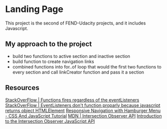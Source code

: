 # Landing Page

This project is the second of FEND-Udacity projects, and it includes Javascript.

## My approach to the project

- build two functions to active section and inactive section
- build function to create navigation links
- combined functions into for..of loop that would the first two functions to every section and call linkCreator function and pass it a section

## Resources

[StackOverFlow | Functions fires regardless of the eventListeners](https://stackoverflow.com/questions/64221169/functions-fires-regardless-of-the-eventlisteners/64221353?noredirect=1#comment113564632_64221353)
[StackOverFlow | EventListeners don't function proparly because javascript returns object HTMLElement](https://stackoverflow.com/questions/64238843/eventlisteners-dont-function-proparly-because-javascript-returns-object-htmlel/64239601#64239601)
[Responsive Navigation with Hamburger Menu - CSS And JavaScript Tutorial](https://www.youtube.com/watch?v=ydZc17rlR5E)
[MDN | Intersection Observer API](https://developer.mozilla.org/en-US/docs/Web/API/Intersection_Observer_API)
[Introduction to the Intersection Observer JavaScript API](https://www.youtube.com/watch?v=T8EYosX4NOo&t=341s)
